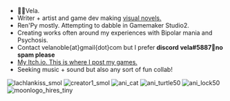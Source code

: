 - 🦘🦌Vela.
- Writer + artist and game dev making [visual novels.](https://moondisorder.com/portfolio/rubbleandrust/) 
- Ren'Py mostly. Attempting to dabble in Gamemaker Studio2.
- Creating works often around my experiences with Bipolar mania and Psychosis. 
- Contact velanoble{at}gmail{dot}com but I prefer<strong> discord vela#5887🔑no spam please</strong>
- [My Itch.io. This is where I post my games.](https://moondisorder.itch.io/)
- Seeking music + sound but also any sort of fun collab!

![lachlankiss_smol](https://user-images.githubusercontent.com/47091951/135598593-e59a7a88-ef70-448c-b9c0-fa8c5025d30c.gif)
![creator1_smol](https://user-images.githubusercontent.com/47091951/137230598-b1cbdbcb-959b-4c1e-94e8-da71c9fa71c6.gif)
![ani_cat](https://user-images.githubusercontent.com/47091951/127810728-b10a6a0b-f218-4af5-bfcc-eb75cc3ec81a.gif)
![ani_turtle50](https://user-images.githubusercontent.com/47091951/123736006-6fcdd880-d8df-11eb-8be0-f37228f7d6cb.gif)
![ani_lock50](https://user-images.githubusercontent.com/47091951/133012077-2d67ca10-a1d2-4f72-80ac-458bfc1bf427.gif)
![moonlogo_hires_tiny](https://user-images.githubusercontent.com/47091951/137230508-97a255c4-732d-4cc9-a9d2-973a43f08a93.png)
